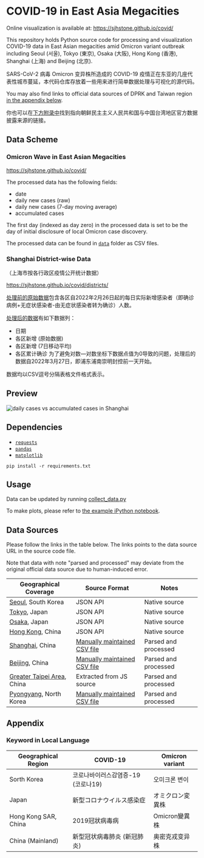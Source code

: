 # COVID-19 in East Asia Megacities

Online visualization is available at: https://sjhstone.github.io/covid/

This repository holds Python source code for processing and visualization COVID-19 data in East Asian megacities amid Omicron variant outbreak including Seoul (서울), Tokyo (東京), Osaka (大阪), Hong Kong (香港), Shanghai (上海) and Beijing (北京).

SARS-CoV-2 病毒 Omicron 变异株所造成的 COVID-19 疫情正在东亚的几座代表性城市蔓延，本代码仓库存放着一些用来进行简单数据处理与可视化的源代码。

You may also find links to official data sources of DPRK and Taiwan region [in the appendix below](#related-data-sources).

你也可以在[下方附录中](#related-data-sources)找到指向朝鲜民主主义人民共和国与中国台湾地区官方数据披露来源的链接。

## Data Scheme

### Omicron Wave in East Asian Megacities

https://sjhstone.github.io/covid/

The processed data has the following fields:
* date
* daily new cases (raw)
* daily new cases (7-day moving average)
* accumulated cases

The first day (indexed as day zero) in the processed data is set to be the day of initial disclosure of local Omicron case discovery.

The processed data can be found in [`data`](./data/) folder as CSV files.

### Shanghai District-wise Data
（上海市按各行政区疫情公开统计数据）

https://sjhstone.github.io/covid/districts/

[处理前的原始数据](./raw_data/shanghai_districts.csv)包含各区自2022年2月26日起的每日实际新增感染者（即确诊病例+无症状感染者-由无症状感染者转为确诊）人数。

[处理后的数据](./data/shanghai_by_district.csv)有如下数据列：
* 日期
* 各区新增 (原始数据)
* 各区新增 (7日移动平均)
* 各区累计确诊
为了避免对数—对数坐标下数据点值为0导致的问题，处理后的数据自2022年3月27日，即浦东浦南崇明封控前一天开始。

数据均以CSV逗号分隔表格文件格式表示。

## Preview
![daily cases vs accumulated cases in Shanghai](./doc/output_sample.svg)

## Dependencies
* [`requests`](https://github.com/psf/requests)
* [`pandas`](https://pandas.pydata.org/)
* [`matplotlib`](https://matplotlib.org/)
```
pip install -r requirements.txt
```

## Usage
Data can be updated by running [collect_data.py](./collect_data.py)

To make plots, please refer to [the example iPython notebook](./example.ipynb).

## Data Sources
Please follow the links in the table below. The links points to the data source URL in the source code file.

Note that data with note "parsed and processed" may deviate from the original official data source due to human-induced error.

| Geographical Coverage | Source Format | Notes |
|--|--|--|
| [Seoul](./DataAPI/Korea.py#L13), South Korea | JSON API | Native source |
| [Tokyo](./DataAPI/Japan.py#L11), Japan | JSON API | Native source |
| [Osaka](./DataAPI/Japan.py#L11), Japan | JSON API | Native source |
| [Hong Kong](./DataAPI/China.py#L13), China | JSON API | Native source |
| [Shanghai](./DataAPI/China.py#L52), China | [Manually maintained CSV file](./raw_data/shanghai.csv) | Parsed and processed |
| [Beijing](./DataAPI/China.py#L37), China | [Manually maintained CSV file](./raw_data/beijing.csv) | Parsed and processed |
| [Greater Taipei Area](./DataAPI/China.py#L80), China | Extracted from JS source | Parsed and processed |
| [Pyongyang](./DataAPI/Dprk.py#L14), North Korea | [Manually maintained CSV file](./raw_data/pyongyang.csv) | Parsed and processed |

## Appendix

### Keyword in Local Language
| Geographical Region | COVID-19 | Omicron variant |
|--|--|--|
| Sorth Korea | 코로나바이러스감염증-19 (코로나19) | 오미크론 변이 | 감염병 유행 |
| Japan | 新型コロナウイルス感染症 | オミクロン変異株 | 感染症の流行 |
| Hong Kong SAR, China | 2019冠狀病毒病 | Omicron變異株 | 疫情 |
| China (Mainland) | 新型冠状病毒肺炎 (新冠肺炎) | 奥密克戎变异株 | 疫情 |
